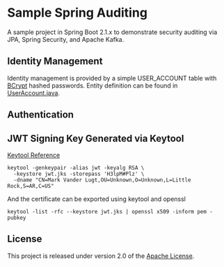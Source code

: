 # Sample Spring Auditing
A sample project in Spring Boot 2.1.x to demonstrate security auditing via JPA, Spring Security, and Apache Kafka.

## Identity Management
Identity management is provided by a simple USER_ACCOUNT table with [BCrypt](https://en.wikipedia.org/wiki/Bcrypt) hashed passwords. Entity definition 
can be found in [UserAccount.java](src/main/java/us/vanderlugt/sample/audit/user/UserAccount.java). 

## Authentication


## JWT Signing Key Generated via Keytool
[Keytool Reference](https://docs.oracle.com/javase/10/tools/keytool.htm)
```
keytool -genkeypair -alias jwt -keyalg RSA \
  -keystore jwt.jks -storepass 'H3lpM#Plz' \
  -dname "CN=Mark Vander Lugt,OU=Unknown,O=Unknown,L=Little Rock,S=AR,C=US" 
```
And the certificate can be exported using keytool and openssl
```
keytool -list -rfc --keystore jwt.jks | openssl x509 -inform pem -pubkey
```

## License

This project is released under version 2.0 of the [Apache License](https://www.apache.org/licenses/LICENSE-2.0).